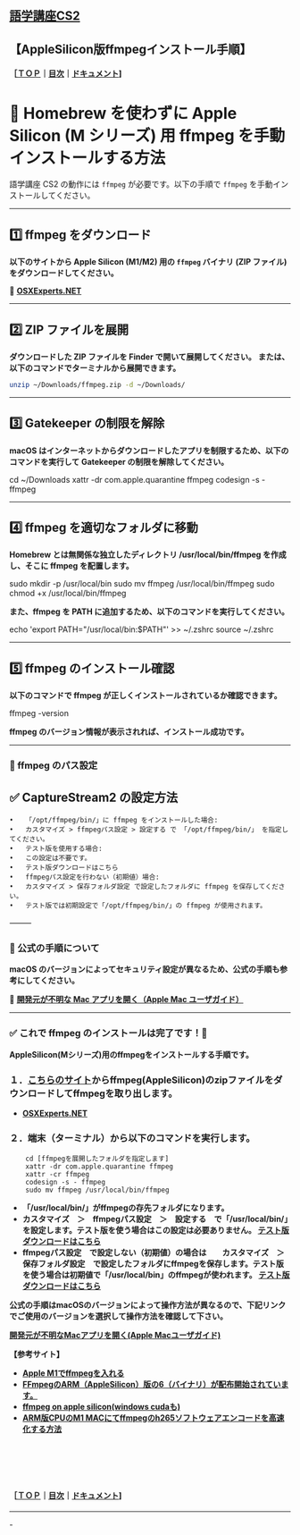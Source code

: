 ## [語学講座CS2](https://csreviser.github.io/CaptureStream2/) 
## 【AppleSilicon版ffmpegインストール手順】　　　　　　
#### ［[ＴＯＰ](./)**｜**[目次](./#目次)**｜**[ドキュメント](./#ドキュメント-1)]

# 🚀 Homebrew を使わずに Apple Silicon (M シリーズ) 用 ffmpeg を手動インストールする方法

語学講座 CS2 の動作には `ffmpeg` が必要です。以下の手順で `ffmpeg` を手動インストールしてください。

---

## **1️⃣ ffmpeg をダウンロード**  
**以下のサイトから Apple Silicon (M1/M2) 用の `ffmpeg` バイナリ (ZIP ファイル) をダウンロードしてください。**

🔗 **[OSXExperts.NET](http://www.osxexperts.net/)**  

---

## **2️⃣ ZIP ファイルを展開**  

**ダウンロードした ZIP ファイルを Finder で開いて展開してください。**
**または、以下のコマンドでターミナルから展開できます。**

```sh
unzip ~/Downloads/ffmpeg.zip -d ~/Downloads/
```

---

## **3️⃣ Gatekeeper の制限を解除**

**macOS はインターネットからダウンロードしたアプリを制限するため、以下のコマンドを実行して Gatekeeper の制限を解除してください。**

cd ~/Downloads
xattr -dr com.apple.quarantine ffmpeg
codesign -s - ffmpeg


---

## **4️⃣ ffmpeg を適切なフォルダに移動**

**Homebrew とは無関係な独立したディレクトリ /usr/local/bin/ffmpeg を作成し、そこに ffmpeg を配置します。**

sudo mkdir -p /usr/local/bin
sudo mv ffmpeg /usr/local/bin/ffmpeg
sudo chmod +x /usr/local/bin/ffmpeg

**また、ffmpeg を PATH に追加するため、以下のコマンドを実行してください。**

echo 'export PATH="/usr/local/bin:$PATH"' >> ~/.zshrc
source ~/.zshrc

---

## **5️⃣ ffmpeg のインストール確認**

**以下のコマンドで ffmpeg が正しくインストールされているか確認できます。**

ffmpeg -version

**ffmpeg のバージョン情報が表示されれば、インストール成功です。**

---

### **🔧 ffmpeg のパス設定**

## **✅ CaptureStream2 の設定方法**
	•	「/opt/ffmpeg/bin/」に ffmpeg をインストールした場合:
	•	カスタマイズ > ffmpegパス設定 > 設定する で 「/opt/ffmpeg/bin/」 を指定してください。
	•	テスト版を使用する場合:
	•	この設定は不要です。
	•	テスト版ダウンロードはこちら
	•	ffmpegパス設定を行わない（初期値）場合:
	•	カスタマイズ > 保存フォルダ設定 で設定したフォルダに ffmpeg を保存してください。
	•	テスト版では初期設定で「/opt/ffmpeg/bin/」の ffmpeg が使用されます。

⸻

### 📌 公式の手順について

**macOS のバージョンによってセキュリティ設定が異なるため、公式の手順も参考にしてください。**

🔗 **[開発元が不明な Mac アプリを開く（Apple Mac ユーザガイド）](https://support.apple.com/ja-jp/guide/mac-help/mh40616/mac)**

---

### **✅ これで ffmpeg のインストールは完了です！🎉**


**AppleSilicon(Mシリーズ)用のffmpegをインストールする手順です。**

### １．[こちらのサイト](http://www.osxexperts.net/)からffmpeg(AppleSilicon)のzipファイルをダウンロードしてffmpegを取り出します。
* **[OSXExperts.NET](http://www.osxexperts.net/)**



### ２．**端末（ターミナル）から以下のコマンドを実行します。**     

```
    cd [ffmpegを展開したフォルダを指定します] 
    xattr -dr com.apple.quarantine ffmpeg 
    xattr -cr ffmpeg
    codesign -s - ffmpeg
    sudo mv ffmpeg /usr/local/bin/ffmpeg
```
* **「/usr/local/bin/」がffmpegの存先フォルダになります。**
* **カスタマイズ　＞　ffmpegパス設定　＞　設定する　で「/usr/local/bin/」を設定します。テスト版を使う場合はこの設定は必要ありません。 [テスト版ダウンロードはこちら](https://github.com/CSReviser/CaptureStream2/releases/download/20241007/CaptureStream2-MacOS-20241007-1.dmg)**
* **ffmpegパス設定　で設定しない（初期値）の場合は　　カスタマイズ　＞　保存フォルダ設定　で設定したフォルダにffmpegを保存します。テスト版を使う場合は初期値で「/usr/local/bin」のffmpegが使われます。 [テスト版ダウンロードはこちら](https://github.com/CSReviser/CaptureStream2/releases/download/20241007/CaptureStream2-MacOS-20241007-1.dmg)**

**公式の手順はmacOSのバージョンによって操作方法が異なるので、下記リンクでご使用のバージョンを選択して操作方法を確認して下さい。**  

**[開発元が不明なMacアプリを開く(Apple Macユーザガイド)](https://support.apple.com/ja-jp/guide/mac-help/mh40616/mac)**


**【参考サイト】**
* **[Apple M1でffmpegを入れる](https://zenn.dev/esaka/scraps/bb29de3b30fc13)**
* **[FFmpegのARM（AppleSilicon）版の6（バイナリ）が配布開始されています。](https://bobsmac.com/news/4572.html)**
* **[ffmpeg on apple silicon(windows cudaも) ](https://note.com/jydie5/n/na047e08003a1)**
* **[ARM版CPUのM1 MACにてffmpegのh265ソフトウェアエンコードを高速化する方法](https://qiita.com/username37/items/7adfe9fd22d9fd8b265b)**


####   　
####   　
#### ［[ＴＯＰ](./)**｜**[目次](./#目次)**｜**[ドキュメント](./#ドキュメント-1)]

*** 
 <link rel="shortcut icon" type="image/x-icon" href="https://avatars.githubusercontent.com/u/46049273?v=4">
 <meta name="twitter:image:src" content="https://avatars.githubusercontent.com/u/46049273?v=4">
-
